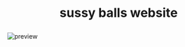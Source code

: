 # <p align='center'> sussy balls website </p>

![preview](https://cdn.discordapp.com/attachments/703552229680087042/861335473199775786/unknown.png)
